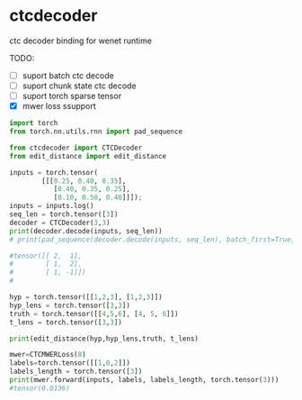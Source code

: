 # ctcdecoder
ctc decoder binding for wenet runtime

TODO:
- [ ] suport batch ctc decode
- [ ] suport chunk state ctc decode
- [ ] suport torch sparse tensor 
- [x] mwer loss ssupport

```python
import torch
from torch.nn.utils.rnn import pad_sequence

from ctcdecoder import CTCDecoder
from edit_distance import edit_distance

inputs = torch.tensor(
        [[[0.25, 0.40, 0.35],
           [0.40, 0.35, 0.25],
           [0.10, 0.50, 0.40]]]);
inputs = inputs.log()
seq_len = torch.tensor([3])
decoder = CTCDecoder(3,3)
print(decoder.decode(inputs, seq_len))
# print(pad_sequence(decoder.decode(inputs, seq_len), batch_first=True, padding_value=-1))

#tensor([[ 2,  1],
#        [ 1,  2],
#        [ 1, -1]])
#

hyp = torch.tensor([[1,2,3], [1,2,3]])
hyp_lens = torch.tensor([3,3])
truth = torch.tensor([[4,5,6], [4, 5, 6]])
t_lens = torch.tensor([3,3])

print(edit_distance(hyp,hyp_lens,truth, t_lens)

mwer=CTCMWERLoss(8)
labels=torch.tensor([[1,0,2]])
labels_length = torch.tensor([3])
print(mwer.forward(inputs, labels, labels_length, torch.tensor(3)))
#tensor(0.0136) 

```


